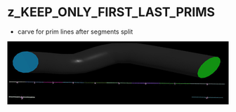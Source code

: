 # z_KEEP_ONLY_FIRST_LAST_PRIMS

- carve for prim lines after segments split 

![z_KEEP_ONLY_FIRST_LAST_PRIMS](https://raw.githubusercontent.com/CorvaeOboro/zenv/master/hip/z_KEEP_ONLY_FIRST_LAST_PRIMS/z_KEEP_ONLY_FIRST_LAST_PRIMS.jpg?raw=true "z_KEEP_ONLY_FIRST_LAST_PRIMS")